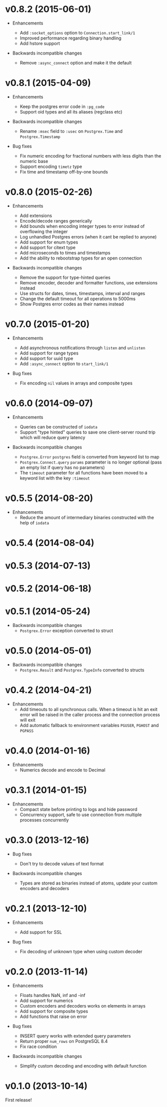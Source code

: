 # v0.8.2 (2015-06-01)

* Enhancements
  * Add `:socket_options` option to `Connection.start_link/1`
  * Improved performance regarding binary handling
  * Add hstore support

* Backwards incompatible changes
  * Remove `:async_connect` option and make it the default

# v0.8.1 (2015-04-09)

* Enhancements
  * Keep the postgres error code in `:pg_code`
  * Support oid types and all its aliases (regclass etc)

* Backwards incompatible changes
  * Rename `:msec` field to `:usec` on `Postgrex.Time` and `Postgrex.Timestamp`

* Bug fixes
  * Fix numeric encoding for fractional numbers with less digits than the numeric base
  * Support encoding `timetz` type
  * Fix time and timestamp off-by-one bounds

# v0.8.0 (2015-02-26)

* Enhancements
  * Add extensions
  * Encode/decode ranges generically
  * Add bounds when encoding integer types to error instead of overflowing the integer
  * Log unhandled Postgres errors (when it cant be replied to anyone)
  * Add support for enum types
  * Add support for citext type
  * Add microseconds to times and timestamps
  * Add the ability to rebootstrap types for an open connection

* Backwards incompatible changes
  * Remove the support for type-hinted queries
  * Remove encoder, decoder and formatter functions, use extensions instead
  * Use structs for dates, times, timestamps, interval and ranges
  * Change the default timeout for all operations to 5000ms
  * Show Postgres error codes as their names instead

# v0.7.0 (2015-01-20)

* Enhancements
  * Add asynchronous notifications through `listen` and `unlisten`
  * Add support for range types
  * Add support for uuid type
  * Add `:async_connect` option to `start_link/1`

* Bug fixes
  * Fix encoding `nil` values in arrays and composite types

# v0.6.0 (2014-09-07)

* Enhancements
  * Queries can be constructed of `iodata`
  * Support "type hinted" queries to save one client-server round trip which will reduce query latency

* Backwards incompatible changes
  * `Postgrex.Error` `postgres` field is converted from keyword list to map
  * `Postgrex.Connect.query` `params` parameter is no longer optional (pass an empty list if query has no parameters)
  * The `timeout` parameter for all functions have been moved to a keyword list with the key `:timeout`

# v0.5.5 (2014-08-20)

* Enhancements
  * Reduce the amount of intermediary binaries constructed with the help of `iodata`

# v0.5.4 (2014-08-04)

# v0.5.3 (2014-07-13)

# v0.5.2 (2014-06-18)

# v0.5.1 (2014-05-24)

* Backwards incompatible changes
  * `Postgrex.Error` exception converted to struct

# v0.5.0 (2014-05-01)

* Backwards incompatible changes
  * `Postgrex.Result` and `Postgrex.TypeInfo` converted to structs

# v0.4.2 (2014-04-21)

* Enhancements
  * Add timeouts to all synchronous calls. When a timeout is hit an exit error will be raised in the caller process and the connection process will exit
  * Add automatic fallback to environment variables `PGUSER`, `PGHOST` and `PGPASS`

# v0.4.0 (2014-01-16)

* Enhancements
  * Numerics decode and encode to Decimal

# v0.3.1 (2014-01-15)

* Enhancements
  * Compact state before printing to logs and hide password
  * Concurrency support, safe to use connection from multiple processes concurrently

# v0.3.0 (2013-12-16)

* Bug fixes
  * Don't try to decode values of text format

* Backwards incompatible changes
  * Types are stored as binaries instead of atoms, update your custom encoders and decoders


# v0.2.1 (2013-12-10)

* Enhancements
  * Add support for SSL

* Bug fixes
  * Fix decoding of unknown type when using custom decoder


# v0.2.0 (2013-11-14)

* Enhancements
  * Floats handles NaN, inf and -inf
  * Add support for numerics
  * Custom encoders and decoders works on elements in arrays
  * Add support for composite types
  * Add functions that raise on error

* Bug fixes
  * INSERT query works with extended query parameters
  * Return proper `num_rows` on PostgreSQL 8.4
  * Fix race condition

* Backwards incompatible changes
  * Simplify custom decoding and encoding with default function


# v0.1.0 (2013-10-14)

First release!

